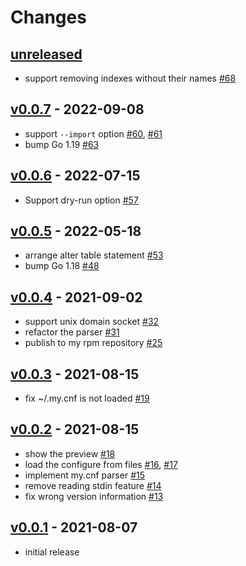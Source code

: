 Changes
=======

## [unreleased]

- support removing indexes without their names [#68](https://github.com/shogo82148/schemalex-deploy/pull/68)

## [v0.0.7] - 2022-09-08

- support `--import` option [#60](https://github.com/shogo82148/schemalex-deploy/pull/60), [#61](https://github.com/shogo82148/schemalex-deploy/pull/61)
- bump Go 1.19 [#63](https://github.com/shogo82148/schemalex-deploy/pull/63)

## [v0.0.6] - 2022-07-15

- Support dry-run option [#57](https://github.com/shogo82148/schemalex-deploy/pull/57)

## [v0.0.5] - 2022-05-18

- arrange alter table statement [#53](https://github.com/shogo82148/schemalex-deploy/pull/53)
- bump Go 1.18 [#48](https://github.com/shogo82148/schemalex-deploy/pull/48)

## [v0.0.4] - 2021-09-02

- support unix domain socket [#32](https://github.com/shogo82148/schemalex-deploy/pull/32)
- refactor the parser [#31](https://github.com/shogo82148/schemalex-deploy/pull/31)
- publish to my rpm repository [#25](https://github.com/shogo82148/schemalex-deploy/pull/25)

## [v0.0.3] - 2021-08-15

- fix ~/.my.cnf is not loaded [#19](https://github.com/shogo82148/schemalex-deploy/pull/19)

## [v0.0.2] - 2021-08-15

- show the preview [#18](https://github.com/shogo82148/schemalex-deploy/pull/18)
- load the configure from files [#16](https://github.com/shogo82148/schemalex-deploy/pull/16), [#17](https://github.com/shogo82148/schemalex-deploy/pull/17)
- implement my.cnf parser [#15](https://github.com/shogo82148/schemalex-deploy/pull/15)
- remove reading stdin feature [#14](https://github.com/shogo82148/schemalex-deploy/pull/14)
- fix wrong version information [#13](https://github.com/shogo82148/schemalex-deploy/pull/13)

## [v0.0.1] - 2021-08-07

- initial release

[unreleased]: https://github.com/shogo82148/schemalex-deploy/compare/v0.0.7...main
[v0.0.7]: https://github.com/shogo82148/schemalex-deploy/compare/v0.0.6...v0.0.7
[v0.0.6]: https://github.com/shogo82148/schemalex-deploy/compare/v0.0.5...v0.0.6
[v0.0.5]: https://github.com/shogo82148/schemalex-deploy/compare/v0.0.4...v0.0.5
[v0.0.4]: https://github.com/shogo82148/schemalex-deploy/compare/v0.0.3...v0.0.4
[v0.0.3]: https://github.com/shogo82148/schemalex-deploy/compare/v0.0.2...v0.0.3
[v0.0.2]: https://github.com/shogo82148/schemalex-deploy/compare/v0.0.1...v0.0.2
[v0.0.1]: https://github.com/shogo82148/schemalex-deploy/compare/v0.0.0...v0.0.1
